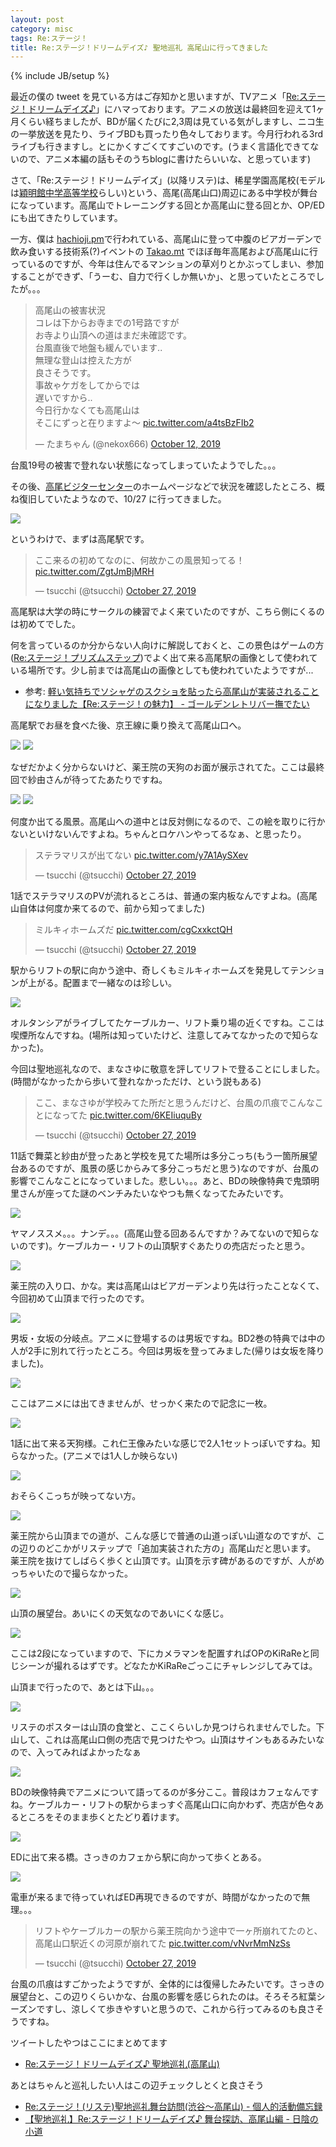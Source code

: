 ```yaml
---
layout: post
category: misc
tags: Re:ステージ！
title: Re:ステージ！ドリームデイズ♪ 聖地巡礼 高尾山に行ってきました
---
```

{% include JB/setup %}

最近の僕の tweet を見ている方はご存知かと思いますが、TVアニメ「[Re:ステージ！ドリームデイズ♪](https://rst-anime.com/)」にハマっております。アニメの放送は最終回を迎えて1ヶ月くらい経ちましたが、BDが届くたびに2,3周は見ている気がしますし、ニコ生の一挙放送を見たり、ライブBDも買ったり色々しております。今月行われる3rdライブも行きますし。とにかくすごくてすごいのです。(うまく言語化できてないので、アニメ本編の話もそのうちblogに書けたらいいな、と思っています)

さて、「Re:ステージ！ドリームデイズ」(以降リステ)は、稀星学園高尾校(モデルは[穎明館中学高等学校](https://www.emk.ac.jp/)らしい)という、高尾(高尾山口)周辺にある中学校が舞台になっています。高尾山でトレーニングする回とか高尾山に登る回とか、OP/EDにも出てきたりしています。

一方、僕は [hachioji.pm](https://hachiojipm.org/)で行われている、高尾山に登って中腹のビアガーデンで飲み食いする技術系(?)イベントの [Takao.mt](https://atnd.org/events/108623) でほぼ毎年高尾および高尾山に行っているのですが、今年は住んでるマンションの草刈りとかぶってしまい、参加することができず、「うーむ、自力で行くしか無いか」、と思っていたところでしたが。。。

<blockquote class="twitter-tweet"><p lang="ja" dir="ltr">高尾山の被害状況<br>コレは下からお寺までの1号路ですが<br>お寺より山頂への道はまだ未確認です。<br>台風直後で地盤も緩んでいます..<br>無理な登山は控えた方が<br>良さそうです。<br>事故ゃケガをしてからでは<br>遅いですから..<br>今日行かなくても高尾山は<br>そこにずっと在りますよ〜 <a href="https://t.co/a4tsBzFIb2">pic.twitter.com/a4tsBzFIb2</a></p>&mdash; たまちゃん (@nekox666) <a href="https://twitter.com/nekox666/status/1183165241527398400?ref_src=twsrc%5Etfw">October 12, 2019</a></blockquote> <script async src="https://platform.twitter.com/widgets.js" charset="utf-8"></script>

台風19号の被害で登れない状態になってしまっていたようでした。。。

その後、[高尾ビジターセンター](https://www.ces-net.jp/takaovc/)のホームページなどで状況を確認したところ、概ね復旧していたようなので、10/27 に行ってきました。

<img src="https://lh3.googleusercontent.com/n_UPnGx7hvX4tVvAIDhEqV7oHGHJML9wuYleDuoJ3hCaKOxk8fmcrwiDuXrZoCokpD4bZ-KyIFS1fmGRhw43gd4RxyrrR-2CgeXhW_yFfTewa1eEPSXxMpHoUhuIjPxJbpVJl3yz_h8bVRc2LQvfBKGN-dr2l-SAgXZkSPFp9QxJXKDx6GT2MVQXj1DXxX9H1d-VpuDik6u1dseoEkB0maV5zCqMTuFPoQ-CWlzbL2IbPeZ8-B2ecyV2RodMq9ZfFrvpPB8emi0ONdRV5YsuFBtcUCshW0tSYPeIA7hiE92AlIyUfYQCYKz5-0vC82PYQI2jJ85YXofgwYEF0bNxS9WTIhrxj2C99y-Y-uh6vMglLYhAZjo3Ke6SADaxTcP81Tl-zv-Qxfi-wn2nA3P8sn2gNJc_hLyWvUhVQs8f1i_8c_WJxivZQNaM9XGeb82UNXdWnLUQoiIBpUxpBtuZXTLT0iZhqyve4-Q965FNmSvazq4XIfCsVGZAm49ce0f7W18npi3cs6DEECiMxChgUsb4Ep3jFKIsNxrD3zUcUZWCLGKrWxZmbbJv1IAXoENzJDOHBF6CH2Rlk_e_gU5uWMz9XD24-X0bzaXPtmstVzl-J7wSEQ1hSHAhhztAD4JzO9SLARqYDJexSzzHf16o-ZZALleIsFz_pg6bBYyVXcw2HO-AlCz5JF1UjWH-TzzeqJRWczILoafVmDX69A0XjSNNGHsjE83Wkmr0FVpWKSnKYglZ=w267-h533-no">

というわけで、まずは高尾駅です。

<blockquote class="twitter-tweet"><p lang="ja" dir="ltr">ここ来るの初めてなのに、何故かこの風景知ってる！ <a href="https://t.co/ZgtJmBjMRH">pic.twitter.com/ZgtJmBjMRH</a></p>&mdash; tsucchi (@tsucchi) <a href="https://twitter.com/tsucchi/status/1188291787518967809?ref_src=twsrc%5Etfw">October 27, 2019</a></blockquote> <script async src="https://platform.twitter.com/widgets.js" charset="utf-8"></script>

高尾駅は大学の時にサークルの練習でよく来ていたのですが、こちら側にくるのは初めてでした。

何を言っているのか分からない人向けに解説しておくと、この景色はゲームの方([Re:ステージ！プリズムステップ](http://rst-project.com/ps/))でよく出て来る高尾駅の画像として使われている場所です。少し前までは高尾山の画像としても使われていたようですが...

- 参考: [軽い気持ちでソシャゲのスクショを貼ったら高尾山が実装されることになりました【Re:ステージ！の魅力】 - ゴールデンレトリバー撫でたい](https://livedoor.hatenadiary.com/entry/2018/08/25/182001)

高尾駅でお昼を食べた後、京王線に乗り換えて高尾山口へ。

<img src="https://lh3.googleusercontent.com/gVWX6LxQxNnwgiP4_ThyMK16oSJ6OBijmO9wPIml0YtHO4ZgE76KY9NB8_Q8K3ySoXjDISKb8jJkolVdsGHaEAviGB6le7YJq6ooeAoNeEqCDmiUOnwt7tjPzHTguGZUL9w3rvet1EdtQWA486cRpg52kZHN-g-jVfeFHJLRpx59FXeOHal3wutUoXmhD7luJMdhsY2QSbHTXTQ7II7BsSLHTz-7xnkNJExndBtUEWjjmoWEeyYldQqWp8zIpS4xNhf3EzoapC055DiPN7u4PuHNDTqKUt7argrNB6WboQTnzyqpmoYsPcyqQ28UufxLFckSI_Pr7k63wSRFeLUJSf-D1dGKAblqo1Jl20phtmrzhbJ1MoP2gt3OEpLTanwyjkgGdqnl0lu-S_SZYHtp5K9dRrLnOQOB4_USgoOD4B3R-RQZq6GWHHPIb6Bszoryp-GIXSx5XlgKHflaR0c-kbYxKrdZjfodHhwNYT2JsewUktfkt9GjBqF4P6UKFtk4wiKJiFPUJjHe_MiLUPXVpKDLHdLcBBxwdhX48piMHadXNsgg4hyQj9GZSHDcM6wlvjwEKUQdDT_m6zmpBN6SDvNGRk_n5UBNXEyzemPdu6F6nQOeEqutrlxuVq_Q3BmAnerP-_Sjh1MOt6vN7aHRlmOBmENQJeC2DUDwtkSaWf65_Kk8s3Sdk8yuZTftJ2fpK0IKhySBPVjJgHS3a2dzhk3Skb9f1boJ3KvihMp9DcSfP8tD=w1066-h533-no">

<img src="https://lh3.googleusercontent.com/-wTL5g6seM7jhIUBBjcpOgmXCIE035E2XxEjjWqZsDby36viMmXs5tvB-heYca4mJREcjHhGeNRG9ea0w5jMx-vD6inEKRC_2r9ffjUZZnUTFKgmDkx3sMg7sqkxAekfenI7fWvtncQcM4YFDujUqbTeDsENNwiF8psgBNNgHu3PnSJ-rB-ogvnvCJeqmI14ir-GC4IRtCYfk0_to3UVHK-bboC-grnX8eooJu76AOPRZn8pv98UC-NsKok3t_QtI3-XFJfPayc-Fa_5uPrGeVidaEHkGq9_mZDfhZNB54lhcAIK9hCBUpCvXSj7-IS79CqHvDMcN2v8HXPJCLTc-h9Jowa4pmPGtvTc26qR8rSiCOTb-zEDQf22K7QphkzuTs33acyInyTmp32pXYLVkyREJ6EmGtAOr_I0j_pAASDwZ4x0a2WvqfBfeZCXVR9G9mzrRX9tady4kZfQcVEljKzk0ZikcdRNEzI186PD0YJBSaBfmFrPf8J4COxsfcu146iKupdXWXUCuLQ2t9ILEKWGFT5esv_KYFw4gsf5rSnBQyiICkflUjEWVgDYbB3lfaRFiIHYYvYNOilyY5y4lTKC8CErdpaV3t28Xn2yxkjSILrNnaEvkPe-W_hs_t6ogxpDUTW96OIbKowHAXiQpQc1RL3yXDQ3lmMN1WNc-56C1j7XBa-uRDRn0p18pfveJgNp4DP1nBoMj4NEZ8kRPB_TCi6gdtdl1RlmA3q5YEyraKHy=w267-h533-no">

なぜだかよく分からないけど、薬王院の天狗のお面が展示されてた。ここは最終回で紗由さんが待ってたあたりですね。

<img src="https://lh3.googleusercontent.com/CqEGqRbQX9nopZCsOjUY8-mpiiZmHMNwvL76QmsnQb96AcM6Q7kqpcr0dDXxKsyU8t1DJ012V8s5w6T_cSGyVHFV2s0ac8KHH-z6DOEnCRql7eh1BBOXTnIkT4zGbx8us8pJMVuoEC-ZgMw6sXxd5OgLBSVB6jeFajfeqluUMez1MZMKLFCmuPChmdMn4AxXhIXA6t54e4CNywNqBK09i-0HZFYfmZL0eVstJVmd5v6kB9hOGu3_bauR4bHl40dlCd9vAuZx7tfUDBS0YrEK8Rz4mbPMY0m-50p1BQKJy-jvFi3lsd_ZOLAPr-QwzQXwKsOZNxEBK6A8ZDw8a0tCCgekdmUmnA6i8Jcvoq2JT945ApFEy2j_POpuFzMTlaWwG-HBgSzPUHeMfZYYiqDpBMgMIO7zDpsvvSLGqPzLxRRp41ACKOENdavcQUPIRavC_f5UjCJ0s61o6JDdVEdDH4vTTQZhXGqMayVI7yGwBbbWYHApmrFeMzNl9YnpT9sx7v5h07GFzbK6n1aCrstnUi6_0XENoDlYv4DyMFeylYSJWezJf6xh1Zr98zmK6cwi9t4Bs9Jz8Z9Xc-BTQfU-oTF15Pp51RPTBBChEyCPlUYU3f_SeIXorXPtTSDVogvLNXI0iabcZMlxJ8kqTeeRW1uTumRH9lhByqh-LXyYyKHdBTVPsTXtYj0em5SzQ7FVMFWrArZ-7GeHIAKubkM4Yi6kni8hAlIxNJ5pXRCYS4m1nZUM=w1066-h533-no">

<img src="https://lh3.googleusercontent.com/6wkGqYnjWQruVJHPAKsKBpJXOmZjtTzMYPnw7ohBiw-unHKX-h4mkVZnFTTr3xNZVol5xqqDudmf_pttpBkoZScxDmQdZnRjWDkUHKoGFwiWAp8v5-UzfDBRalgAAkT5fosTLaYJoj7ceumIOdqwfjRkvyPv922kd3STpbPM43HX28nP5AtkI8h7dzafhkJ5ebhb5_gL1xp1wvoHIwvgfZRF-TnDYj_d5vPQy6DTOtyAglvalBFrsTj44MWjd84u2qwpY4DME5uQAwDLtOxrKbMswRqLWoFi9iBsNJpmGGcoDEVKQ91jfg3ScUf0g_PQHCaDen3gbV35FcXFjnvaA_ck4O0-al4gPPfxKxNQHh-iGyFGO18EjcEVFHChHv4yYAyUmrBmn9dfjOpoTt59cvnFT5mK4CWPoDGt-pNIO81XWNDOHmCBLbwci-VW9BaOiiJjWyDg7AmO9xL99jfPmLPrGDIx8A64o2n_OkaR344rw6Rh4Dtp5U_d2whHu8ftGj_DUcPHIXlZvmc0NvRMf4YQiodLQuovMeMqI-TMRu94YFYGKNOIiTVQ99h35AMf1T8vtOfmcMBmS6CZBD7sSaDmAY-HoIpNlymlvBYq1xSDowsKByKgOnrKldXPk1I7ZZ8O9_In7r3cPgXgfqWhSdaIlT0CjYj_Y1RkDdlGFF2vbRVfnxZV1TALXY4LlByEeoBB4FsGUyQd3gaL_VAfbG6Nf5tm9RAp6w-AI0zVuYyRgrut=w1066-h533-no">

何度か出てる風景。高尾山への道中とは反対側になるので、この絵を取りに行かないといけないんですよね。ちゃんとロケハンやってるなぁ、と思ったり。


<blockquote class="twitter-tweet"><p lang="ja" dir="ltr">ステラマリスが出てない <a href="https://t.co/y7A1AySXev">pic.twitter.com/y7A1AySXev</a></p>&mdash; tsucchi (@tsucchi) <a href="https://twitter.com/tsucchi/status/1188331815091654656?ref_src=twsrc%5Etfw">October 27, 2019</a></blockquote> <script async src="https://platform.twitter.com/widgets.js" charset="utf-8"></script>

1話でステラマリスのPVが流れるところは、普通の案内板なんですよね。(高尾山自体は何度か来てるので、前から知ってました)


<blockquote class="twitter-tweet"><p lang="ja" dir="ltr">ミルキィホームズだ <a href="https://t.co/cgCxxkctQH">pic.twitter.com/cgCxxkctQH</a></p>&mdash; tsucchi (@tsucchi) <a href="https://twitter.com/tsucchi/status/1188299826485587974?ref_src=twsrc%5Etfw">October 27, 2019</a></blockquote> <script async src="https://platform.twitter.com/widgets.js" charset="utf-8"></script>

駅からリフトの駅に向かう途中、奇しくもミルキィホームズを発見してテンションが上がる。配置まで一緒なのは珍しい。

<img src="https://lh3.googleusercontent.com/aA3qdvxuD69E5sjGGLThkkRLVxFL_pNB9CcfisKbhs1x53d0l1QFXIX9fUUqW7ioTDEJRTmPOYPvjUNncDDDt0h8kAxkZS2COYPeIRU77AAfh-91gQiJnweEo63cciDpqWGcj_gnA-7K4HYC5CYUG8V1Nzk8u9BVNUDYVkiZ5uqa7JxdQgxEjyVcaSrb2_mEyCQ6Y9yIgaER_x_XcfrCJJxTAcsIYzbBUenA0_8v08636gS9HbZIZYg1JXOpT58EY3qnDfu3n3yhsbmGXGA3jT1jqBucdYnUVtLhCXz4Ed0tuuWz0oqCFfTEeO85GxEswgPPOEAAbLryfLQBPjgpn2O7XJVYrSHW2gy01JDyGQl_Gt3GEOrdf-yu4qUNW-3QmDlSij8so9rXLZu6j5c5TPIIl-e3wrZ0vQPhZ2AGZ5LSbnlN2qkGrduZL59HUyHKu-3hgYYfgJ1eGqnpuhyGUwHxaU9liVRkcTrn7pI-Uus0L50wgRvmXSM2uCDP84N1urz3KUfaB40r8TnBGkTiROaJigZcOtNJRoVssBnmFiHOG71emsdxg-tO1i7Td99_sV6Gvge_Jkw5ndm4G27l6sXsogSpYhOP8BZEit1qrobVGbDrX8QpHO4pIieMzeaiyjCr6HBwQd97gcpWe8f8C2zifdGoq488sFlQEGuMX4pXAPI9Nd6uV76mQlNveOydYWlfDv10jRKGpPv7iA9WO0hK2RaFuRB3D4GmcQATDLdgdrKF=w1066-h533-no">

オルタンシアがライブしてたケーブルカー、リフト乗り場の近くですね。ここは喫煙所なんですね。(場所は知っていたけど、注意してみてなかったので知らなかった)。

今回は聖地巡礼なので、まなさゆに敬意を評してリフトで登ることにしました。(時間がなかったから歩いて登れなかっただけ、という説もある)

<blockquote class="twitter-tweet"><p lang="ja" dir="ltr">ここ、まなさゆが学校みてた所だと思うんだけど、台風の爪痕でこんなことになってた <a href="https://t.co/6KEIiuquBy">pic.twitter.com/6KEIiuquBy</a></p>&mdash; tsucchi (@tsucchi) <a href="https://twitter.com/tsucchi/status/1188332246656118790?ref_src=twsrc%5Etfw">October 27, 2019</a></blockquote> <script async src="https://platform.twitter.com/widgets.js" charset="utf-8"></script>

11話で舞菜と紗由が登ったあと学校を見てた場所は多分こっち(もう一箇所展望台あるのですが、風景の感じからみて多分こっちだと思う)なのですが、台風の影響でこんなことになっていました。悲しい。。。あと、BDの映像特典で鬼頭明里さんが座ってた謎のベンチみたいなやつも無くなってたみたいです。

<img src="https://lh3.googleusercontent.com/qv6MaKSba304gCQ7NORdqMQy2KuyX9sFhhV4CMDxd6f3t3_1SRIo_PRRgPKFLC9nRcUH4UW13Dfk8OcIO6G6mtWfVAil1FuXTLAqprf0KMbIxB7OG19dWM3-huBk84n3TtCZU0XXuCqUYLUeESh9KmlUtZ0exoEvQU_YZogsX_QpxPRzMsiaZKNuOd52h76pXZSeSBgztLOL98Q2fsRulF_pEkwyayFDNg5jcDr_QVsblK9943CCkCYTi1PRLHreWvpLEYmDr6SeMHM1yZX_cuOxuXtfa4tsWvYCwAUtzpBJcVYv1_C8myocrlU876vTmUZCycUUiXBmNu_0kibnpb_-0a0AY3-vrZCqB9NUSizcO55AKKq1awPHJc4uEYsPQUk4JEPxspHb528I-QoMpuUuWvRVL5CLuzmS5XQNDNNJL_JzbDnRwtQ8Ix7380ElnDyDAd4ZQnOdUlnvL7Q1_Wltmlg0UARu9PYtsCcJnJRtuD1N-7wiz-vnpTF2SMD_1Cc9k3Lbx7V3WbBX2ndfwTxhvSVLMgp-TOUhXJoOPlkJxAldVE0zAOAotEE3gO4vh9z0NsWnmoBFEY-2M6PGNekV_B0e53OPOPWKi71rmLUHmlPlUrTFx2RY868Mg8ewzp02WT8dR8uZtpqbT_OGjMD7_U-mmRJ_vji8eVhUBc-RXkLPfODniOgtd2BT-7cd5BuUkmxTvxUPsyDxJzy-tq5WTCkljjT4wsXXCt07a_wAUSvy=w267-h533-no">

ヤマノススメ。。。ナンデ。。。(高尾山登る回あるんですか？みてないので知らないのです)。ケーブルカー・リフトの山頂駅すぐあたりの売店だったと思う。


<img src="https://lh3.googleusercontent.com/1pq4DvM6F3FYk7gJ-k0hHQraqXAQsoDHN5TYaIuoLgqXTP9dwPj7sUmTrRiwE2HOw7ohXhAtroFYaEIq9UhIQG5JwaeJYTMc5STqy1F1rGrRMqvuSfqe5mfvJCph8hkReAJcJTtn3qByBsMWnOWeBIoqWtaVjS18Rfqnqldf44w8_Pr_wl05d965Z8B74AzaB-orSn4x0XSqfBqhIw2tfYJXE8DaSy3qmJwGTIlXZlElkLYMc4zcfe_oSYf9P8Ttq9ALlRx5g8q4onxdBAR5xQba8VEvAfijJERFdmKnlEUKqJ68MKP_rMZQv4kyDGvHVPmEo-EGASHeO3WE4xAPNc3LerlioC-hRx_uXDznEBD9esOVlU7jf3Lwe80agvycEvvb7uLR6rZhUXzFFCWvz4YGhXTxIdGg_RyrC0O2hwcMpnPVC4mSQbpe0y8-AKxBuyMpBXEYSlQkSqKlJ8IRLT1e0P95ffJgxTEt-50nSWxbxbSlqlPhZk34W-HorrSjBAhvesQbw2P9G4RCYu1A_zmrFuoU6TNl9nrkKSU99VUKbNOsfFGDxUGB857p4gE1Yzi4YAnOJk8EPaenty-gSOpCKCYkJuTuKYck9Dw8jZk8SRwBInqgsJe8wRa3I8cSFOOIPleU_x02NB64URDJuCHibIUYqFxox1O-DvsveTIAoPK4pfz7828rUnHFyyqGHmw-FTDEwNeXwM9JW0AAmBljnRG5tQWgINso5I_woD-kAAkH=w1066-h533-no">

薬王院の入り口、かな。実は高尾山はビアガーデンより先は行ったことなくて、今回初めて山頂まで行ったのです。

<img src="https://lh3.googleusercontent.com/IDJu6w5fAv4S1GvvmQhtazytSjRFJ4vsmBd-0KI-lzBiCA43poHSHr00p9lZCVZGXGQp1sASM5v7IrSBpTrd-CQQTlTGTw-Pgb_AeIbVuKChvNPdc84uU0zn5n7XaHV5cVv4ZIPZbd5P6G9dfSepDm6att6dzjJIFKeIynnOcdbPqUfOkRbhcoOpgefXog7WnwbTYLEnmF_FZ05mGXGuoBYTQJtOMxt6USrsGc8Mi8r_MAHNdxiEgQOkr-G5GapMI4baGS7rMCn3l6R_Dz7c-E_9XldOJm4bwJMmp31z8zcridJb3DCSZItjfReteyZoB6o356pioQlIHG4VsuO5-au-_YBfUQ4kLMV8ktYZNMuBjF7tHVbwxtmv39H0EswLGptdNsZjAweChOvicSgLCwdsdfaFHrpvv5oDeQnwQywn3tNgB_JHP4_mO2uZm4TZiEXy4Sved5_4RfIV5KqFWBoepie4A6D392tHkY06HGtW4Uh2hwW2Ratyt6Gla55za_4HXi_Z2t7Wed0jPL6F2OXtqeGf3NZupmUKFE3ACr95YZWWjuCMxLnPMaBjYQM2KyorVPEhRv_YhNrv2sQ50nW13m50So1fVLeyI8DoiBI10YA9kUTqY-Qt02uUSkunTArMSokBKTOAnb5zGs8YvvFz2XevL2kQ_nhxku4YJSdE18U7Zo_EukcZkKXXHe1OEEL9v05eqNAyf9vH-itaOmABxH9YBcNYno_pozDW7XB0jSOs=w1066-h533-no">

男坂・女坂の分岐点。アニメに登場するのは男坂ですね。BD2巻の特典では中の人が2手に別れて行ったところ。今回は男坂を登ってみました(帰りは女坂を降りました)。

<img src="https://lh3.googleusercontent.com/8AVJq_IpyYJ_q0sj4uw_Q83yuY6RL6uCXLgckSyhFj2lhtygzNz1vr1_QqaFR8JCAkg33nUMY0Tb6d1jvENSPkCPFJZix39zun9-1ZJ1xtM4QMmUpsY0N2Grz0327_T6AJDgn_ADKZ17oTiO2OKYF5D8A8kS2IkovG6aQNddTGoMtXEt0h_59c0cjQTL6y28YkSlT9FXnYEAk8PbrMQa4eTkuvLzlu7aUuWNT4IhVQsXIlJMGq2BE-AWSWNfpcd0HkLq_TT1wxXDzq09k6UBrRJUdhzb8mxjJVfvQemJHo25iQ0SO0fh4KTi-Y01GRHVv6Sm5n7nqw0BRXXdH2bXZnLqClO_1RW-g1Qv25ostOZHBXLXYU-KKSK7_1WdFFi2RHHJLmgC4C2OgAJGyp3cXm7mGyaM1-qDF69TquaMG73baVOWighm7VJSNvVxsPxd-lc8Aq5gUP80l_G8vFc2Bt8TBzty9sQhm51kd4WPjplvOI_sRmQtldTg29zx2WTqIfwBpax60BsnmtmYRfcFpLGiyPhDh6eI2y7yszPizEU1RQDfxXzV_RujamacJ0AIw40ijPORJe6F8mevzWccRc48aVqnrsnV5pDVYsTqRMel9dteOrabCEh3kB78w_2PA8Mb_DuWl01XwdiB8j2BPy-PUSzL6PbwyhCnRpjmYFWzszj_-OsVI5Ah7UjY0phztyDuvTaKU89jnWdZkvsZTZ9mqDvYplY6QX8wIFchxnh5ytVi=w1066-h533-no">

ここはアニメには出てきませんが、せっかく来たので記念に一枚。

<img src="https://lh3.googleusercontent.com/OHbB1vP-K-PVenl42W1iHfUpMPlNKIeFikf1oxgy-n14P9m1iW1vzK5IaYOOUe8dF5dddgmOsrGOTxoNyzWQjVwZM5zwmuCP30Z0iYtV1wbzIriihaq6z3um1AZRomM2xNwr65O38dfD1J2uShbe0CktyG1iEoxGGByFw4j-XncD_s5XYIAtBXSfmm4F9yijJrkQ54JWQZ2YU4uttvAzAE63XeakPosXeTmR-tYfyT-4T3lJ2ZCFFfZycu3d0DtZ-yEKpINJ4cDTXMI5XIetHc9pGIToUHTNFLfgXy-jzrHuoUBKdldkZuZtLPx1uolADt8CoRuJ0WVOsMhyo8cAfkI8YULIqVXKawDFjAkfgv9zKuY6DuxGclD4GOoza6zQ5T7H3UHdOPSMDS4W08NG8nNVt6yAPMwMzpc5on-lo2lUkxQpq8RpBpbGzHMSJptKe-yp9T2f9_17lmwLfnP-ZFOzvok_Q1d_CS95WR6AnogvB4PHCsOfluAob0lnEHaKG-WdM446EkD2HpHmYx9iGarjANWhKRWwPlvf6U4QWxlme1U2Edj38U9HTygXRqeJMT3rXx8NKxnpRMP72UIOvozpLhyIQb6dPezIisc8mHUmAkwk21Cz4ROw8FF3Yz-PY_KkxWxgvaoKtNowvBel5IOjSAYGWGNAMEwgj-zAD6zhk28TkDGC9RbeAIwGJhYANJxccxfogzWBTrK0MjJGjamD5KTTf_dXHgO6jIHvMLGcMT_w=w267-h533-no">

1話に出て来る天狗様。これ仁王像みたいな感じで2人1セットっぽいですね。知らなかった。(アニメでは1人しか映らない)


<img src="https://lh3.googleusercontent.com/yYnbg3DvB6eXP1zPP5iKO6hI_xdo9uFf4MI8aPf2L2lz4wWt7E1Lq_RwomBDeBiTv7b-d2HJQc7touP0H8N3iFjmExPpqHG7afYGSi5O5lndlf9xJULdo0jxLqS3mYIbID1JpPHBL1TlnTUlwUkf7sHXKO1FBq86OElDt59nH70qcp_I7nYm-CFEJWgX8IfoC2cNfOo80W35G99P7oj54xV0_8UBLCQu2Mnw8kv-hBU0xSakfK2NOeC62pRy8BuR1HFKcij8B0C9QT2x76UHN2bCU6LtJj7PmViN42XJolZbHK4NDNU8w25CdHSCTUhqCVKmzIUtSH9aIkxdQN0GuRmRZ9H68M3DGnwm03690mgDAEUd3SniJuSAUuRUMCI3KtXv44Qi9QrkttF30e1c9rrlArpQnmsOlsJyUb9ghpo3uRKM8OkZCLxXk4COGIaw5zpJ5rOXdH1iRN_JypZZs_l4-6WvhPwUtRnn61hPEdVjhUm9PjwwKs6ryZ0ugZo1mSrOReC27OsvB27RgRIGTOc8e4ihz1Aze_0gSddaETHaKSm6TjJQ3DlBv6SSvEzIS-O120Q5tQ_YRS9E3_j7EMBuC5Q81oBTRcvIp8aSTaUKSJ9-gHXdAPYJ90gBm6j_nbf7DtYVLV_azcxYVlGjXGTqoPRI2xG9872CZJJUJRwuUBHoISlhKe3GgUDfZKPwPWptPMZfSCwvfFhF6grGtuubPb8OTHYE1zwuIMn0eIW-FR48=w267-h533-no">

おそらくこっちが映ってない方。

<img src="https://lh3.googleusercontent.com/ZZaD5JASkG3oq0nvMmUtXQ1A0F4UYk75YIOkSAfWZG2u_R6IjExIDDCUxVzUeA_mge2lCcbrklYPjz469W_JFuO21Xynspq6cgD_tYXYT5No2KGzP89t3bANUYhcf1ZM38LK0VLOT9WTRJ-tA5sArJnfVUo981W0udDaj4JYnafClPLk-Ig8nAHoolDG5Lg8FmHPynxKpAloieajlbzwVUZ9nuePoBOjeVU6RntHaynyGJ_M4mjB1lqShB89ItBTfHBCgzpXwiBgLseux-CCkLMDu29uhI0pPmfSTNuqPeTcO2g1RyrFUoOFFvl4SKa4QR7yddqSltX9lWSznebkuKNRAHxOU_n-5UjKgFjijQ_hIsnVeNXHimIa8qcQKAXZgoTjj4DzMlrEb_MAY63TQAJ9smgAsAVE6Y9lBm3nGSBGTS_uNWnWT9pWxs7el_i1XA0ozJoTQk9_wkYAVtt2S9sPAhAbxzeMkeoKS3OMIzSm4VNlRqa5iRItX8M14YP-Su1Jla3CxOXR9lQMCLfjfcZa2BZToQ8TRLiuLx7xZRKxiT17GkQ4YxDODPO9UYj0iS2ul5AqxtE8Pqj1Q-9PEdHPWSxzh7Q3ch8L9-wa3NIemt0b7mplTBAYybk_2xaNL2Wg1eG5YFPUzAJIvDIbwPOZsMit1rFEJsRurnwjAdIVNAKAxh-JUUJ2IUZw3UOe6Nglb3y9M1PdIxERUHAc5m8vyUQJeMSfty4VGE24Yn0kU0Bp=w267-h533-no">

薬王院から山頂までの道が、こんな感じで普通の山道っぽい山道なのですが、この辺りのどこかがリステップで「追加実装された方の」高尾山だと思います。
薬王院を抜けてしばらく歩くと山頂です。山頂を示す碑があるのですが、人がめっちゃいたので撮らなかった。

<img src="https://lh3.googleusercontent.com/3YPkYnCpr3zWJuvGU-0tcKxb-ZwDHxRrRG-D59dXjbIj2u28wkivMv5x5p1yVvPmLUgmCjAmHqnh11S4-eskD9-WI0-gRYTjUWI2OTCUpRY4VyPsVkG52V92nxwIzj1tGKLkkYOLftAQCF9TtcFV-tCmEnkWTCmtiAxm-tLTMbxBGALNLWIRIkmpqZQyhSEI3Hqo-JwirDwrpW_ACYwuuay92m8SyUKx81jRUpWUaywWl1KI4wEiDMKIMkz15Uj2jd0HMIms1HWjHJztVECsyi4vykJ5evr4Kg5qTtY660NBt2aJF-23fpeJ_AzvFdwgQJRJC8xat__9gpgsiRprX7qwqofoXRNs77U048hIIFmuA5bvg0j6MrVW9HfR5L0y0o5aAL-cqGfMEcOApZ3hadV79YWUA-D8FHtzjhTTEoG8UNJ83_KrineKr8R0ceUKnidcGCQI0DvFhg4tgEB9qCr11kbAT9I86R2A01a1suL6ipOBN0SAG3yEhzigmBjj8TO24Blu9QSJ5krGmmJ2wJ5WlMaWFb1UB8qPxqX-X7FFv3Yt1ErTbSB3rrjyFzYJtesIW8t8an9Q_5hHn2mPzzswREWeT1Iclksjpd0ofVl6uFVEVS4pxBBgScV48rCXjKSTTl9mIEpzx4bUIkjvMSjlK86DA_W5tWN0pJv-0iTryXFzdWxVDCICv_WzIksa-YzmURChW4D8aMpImGeeDtV0QbXbNKfuizsZRJN7tJFitGcq=w1066-h533-no">

山頂の展望台。あいにくの天気なのであいにくな感じ。

<img src="https://lh3.googleusercontent.com/ylg3czoGG5YPQlfpYLO-d6wvE08-8KWHh6MonalJCHcmrAwU23pQll2X8HFlVqMn9AJyb_1X1xbuRUUwicNOs4bNo96hyqiM3ErCyw9Vaow4xb5L-BOKYK44K70OJ5gIlmgGqQu9p3Gkx5GbSAOkbiWuXUwKvoO8mlJoGmqMCeXvjQDmsSef9u9dH4Fyw-c4DTyAkBLAHfDSnuNVdqkCCYkFIsgKJNC5nJr7VFuaK7xYmcfvvYtR31lcSagvrdgy-aR6fiUIFoL9Q5tzJLXmY6EklEcyqOy-Nurll4NZzyAcotZWvDCDxajJpWfQANqMXBbmATOB0MaUbvPq6rsdk2-aZUiOJZCXQpXq6UYy7A234OHpSxWhjgaJC4frvM-QWdPl7brCPJjFjR666lzkF06RlsTyeXPYQ-shKVySlzZlT0Yiw9QDDyn6TJZhIvf7M4jsuQ-V40_ypoFzk1vFCoLTq0tRD9owL0hXK1FqVpZw7Vw871GonevSiz86l_Dss5ndQAX_KwRPkFx3_oPHWvv0ZBKZeGLzzkeaiBqirL4SVZkIE1Qk5s7XhnRc4yJ3SEOHJ0h0GrReV72MgL3I-77wU9SnyZg8eL3-mUgW71zybMrraqObbpGV50rHAayh4h26J0zplNOS8qfBsbxXKHVt3IYx0x1VdcPLFBH_jniazdwQOs677EkkN5L-tkKBurbFtlxZ2w64cGlFk1gYTrcQFWs_HTkR6m-P0eX_TlQzqB95=w1066-h533-no">

ここは2段になっていますので、下にカメラマンを配置すればOPのKiRaReと同じシーンが撮れるはずです。どなたかKiRaReごっこにチャレンジしてみては。

山頂まで行ったので、あとは下山。。。

<img src="https://lh3.googleusercontent.com/BsoJRERe9r2YNMHoV8bg9JPnmdqFV4wdoaAllB1ippxfLrcbA3C8LqKaiEgVdC6SFPprdEMjU8UExQtVWc4689pCsEj--T8QEmsLPfxoiqHgB16JHiaRjIzYhKWFzhEr43zNEzDkX-V231xshoQLIuRKlmNUQ7H8FM5nwqXVZUdIC2L__cqUIYfanU1IUQn9p5Ddw_wpm4ONA6qFwH4R6uAXSaO-CRBsPg_9TvLM2UevrVSYFy9llYcJ92G4c7tSseWEVjPZMHSOGRgVdfxXXYxrt3ZqWOaWamhLLrH-C1aR_feQAhwV6Alz-OQEAgIfSDJ5bJAvUvSZxBiETMedzALaugZ6-1esldzfjzK0x5N80AZm31Z1hqVYiHRlP5ryo4MIAOEsHu8CTgFrY40kcwtICTw3ZSQ0Zkew3_vRi9PfxvcrEQipys0jIDiNKFOQHF1HxRKS2yHkpsRO6XHbp4TbvbYyY4sLGoO6z8gjUuP6KS5wj-AkM1igU7h0zoC7qB9Agiy94nLTEukxCWJE75GtWr8dSw2mAc8O4aL4WOrz94f6Rd09UAjOzkMJmPzFHU5DO5iYLQrlt_Fata_OUSKK-68krzs1QQRZgzYhF8iHpKjpPW9JtTCrPhUbK4NztjLkrEGVZt60IFNNsgWPLdBQZ_5w8qvRkMHatG2WgHt7MAFH_Y4easAYzu96mrYrTFkIVQiU7Zmzg5FFMXzP4BSWgHVT0auSykxT4ssC42lTHTfz=w267-h533-no">

リステのポスターは山頂の食堂と、ここくらいしか見つけられませんでした。下山して、これは高尾山口側の売店で見つけたやつ。山頂はサインもあるみたいなので、入ってみればよかったなぁ

<img src="https://lh3.googleusercontent.com/sCFPf74zM-km9h8hfubeMjM-flNNA90xftuF19MY5ez9mJQm1e07sc86aH7QeYhCtrM7uI3nPDf-rU0FpdXSVCYZJ7xE5sfssoC4xQdyz0L1LjTXcsdv77iQI4aSiEWEmvufPSTDkgANt8jrcMA8-dKHBuN-9ghQC8EFnHtAI0x-RmtyRKeWNv5T49Ip7PN-aNuAKVtUuxsBGv7_B8YQEcS7kTEVCjfF-D_u8pcE8oRhRxAa8Y_2LcsovKQ8j5RiKnwvxIPcCrrj1Z-IbIDfiPNewLFWdTBUQ_fJXX4jnDV_bHKmvVTp3pdeTe8rNqfoyXkCnDm0u6rRSFAEFpquh3MF_T84SVtZy7LZ1JeVD0GO8HATwLh3ff_Rs-qDKTYDRqmfb5l4-nMfzEbRlaC3Oix1YOjwu5w5mcQnY2gkEsV1FnnhqdLr8Fs33lxgLHhmc74s2FmFilTGZQI7MM269QpB9QYNkp9vwDUa1iRM0Ky-wf7jWoJfGqtCk94ghdINjCELAtxguQDCcA21vUjt57Q3i4ExgvKmFRBi39bO0I71SZdZoPbY1Sfi28mO5AP3StLEOqcjCIxsTV9KjdRELiQbfK6zIESUTlt8nns1IAX9oqC2WZpBlL_9kxwwmh95qns6M9GE4N-ZgM0Al-6-6A7BXaw1alllxOY3dvbw7BoAoaaTYTurULAi8N6itzgMQ9cJYVfxMHC9cszVNDwcpnZvvVS80nGpNwa8-npDY5zXWzMl=w1066-h533-no">

BDの映像特典でアニメについて語ってるのが多分ここ。普段はカフェなんですね。ケーブルカー・リフトの駅からまっすぐ高尾山口に向かわず、売店が色々あるところをそのまま歩くとたどり着けます。

<img src="https://lh3.googleusercontent.com/PbMEhz8zTro3w3vCfrpSIpnKn5e8SUCL2YyW77T1_irUA_1rJAa7Xs24RvWYLqcHN8wNmRK_qXfYauzlHK0H1yMcMFCjsdrO0-oeyNqIu6eE41zUFiqklolD4QRlVFJmqEhcgd8hQnXUMSpcJd4a7Ny5I9ZFxgKjKjskWEjoW4LRTkX4Y6RYuXeztFkCJdIrdzb3yBWCiwkD16BNeKDFs1pl_p9Cji8dcUyknL0ROZpUMz6Ck7kpI98P2YiaemDWoEjCATn6WWDMj8W7ooiFNbFkxEtL1iYFvMFdqEhD7xoKC7LUHGvmGXfE9DSFD8j6dXWzi-U1_e9Smez15QhX6Xrt6AV7UB0vpCjksrImCAiAcYxM2FXfcnTDWXk2XJMV1KENxo0YqYgZmFeSnE9patw9k-ly7KmMDqK0asJbnrQnP7Y05Sezs7bvTOXvXadQqSEC8OyKjBR-pVpgESdHjhKbVttVDrz5i-eMVICZjUeOT6h2IPxBQp9C-kXbDgNXMoOV8y0iNyXER6e8MvDeMWs-iP3bvnGuCzFhbNlzDzPRHebrRydpxfStSdi2nRAlnA0lfyELPeJ2IW1QHhK3xZU_fLOYjxtsvfZS6DXcJhJDPBV3JdFnc2txGCC25rTtLJ9glezyJoNfAYKVBxMRXUfNjf7RohnCDvtdx_yHFQ7Agn8iAXVnB8v4GETsqIAXq9NEDWLfx1LtLq7x5rUNUeZvMz-qtXlSL_a2gRz8R1qXog8N=w267-h533-no">

EDに出て来る橋。さっきのカフェから駅に向かって歩くとある。

<img src="https://lh3.googleusercontent.com/RbxgzR-PJEerLIAkjXwdRUTsrAGObgAxtNW50uVfymDXeiJdyUNw3M_4-PEA2fk4YknJocUqSM1jMFTm4oFr27Tb4B7adZFtMHOXCbpnelv1muQfWB34jMi2AdUQzym6mWsJ9l0RdezqwQjT-WgjUfziOxaY1mLnbw0Hhsh8pVHf-8SH6XUzcDLus8MbHyPwFMFNhIRqKVSYc5K58FIZHE-ajfjHMdaKg2cudTWIgmVOhZI4KGPYjaZ8xWg80TaiISLczZTbjgvElC-LR2DiHMLAa7SRm5hyMEU2F7-PRZtr-etwJahsnrlZpcLPfK5PjIX-g3bMLAIKE55y_pGopx21_TfLFRF3_wyVADQRgoCazzP530c846TAiSrus50RwWlrpmnXHcIDpZuFOsT5t5a20tmdPez05vUDx8mkj7XNQN-t-tt6IZL8eTgVXnnice8UkESNbVDYEmQ3UDhaUjBRVhTCv6CI9oerMr2orC9kZ5bvSfmX3j9HsNNbzKLkzbSaa3MMepFBL8wQd0Nr2EP7qG6YeT2zRvMubaseAwGuIyr4Bbpk8K5gPZBt18TnVUXe21YwrL1wV3OIlMkrcUE0DRiobDDtY8b10YoeufajDDhnXCBP5c21ZFYsgfiPZbH6eTtlDG7KhrIQRLL4bzNrXW-tJNKzjEexHPaWG3ILgGeRA1jSmFxn7hPXxF8NAEP3u03EVLc4DIDvm8dwVT4pBCaRvK5LiVyK-0Cvdfg4KMPr=w267-h533-no">

電車が来るまで待っていればED再現できるのですが、時間がなかったので無理。。。

<blockquote class="twitter-tweet" data-conversation="none"><p lang="ja" dir="ltr">リフトやケーブルカーの駅から薬王院向かう途中で一ヶ所崩れてたのと、高尾山口駅近くの河原が崩れてた <a href="https://t.co/vNvrMmNzSs">pic.twitter.com/vNvrMmNzSs</a></p>&mdash; tsucchi (@tsucchi) <a href="https://twitter.com/tsucchi/status/1188334227751723008?ref_src=twsrc%5Etfw">October 27, 2019</a></blockquote> <script async src="https://platform.twitter.com/widgets.js" charset="utf-8"></script>

台風の爪痕はすごかったようですが、全体的には復帰したみたいです。さっきの展望台と、この辺りくらいかな、台風の影響を感じられたのは。そろそろ紅葉シーズンですし、涼しくて歩きやすいと思うので、これから行ってみるのも良さそうですね。


ツイートしたやつはここにまとめてます

- [Re:ステージ！ドリームデイズ♪ 聖地巡礼(高尾山)](https://twitter.com/i/moments/1188595945279090688)

あとはちゃんと巡礼したい人はこの辺チェックしとくと良さそう

- [Re:ステージ！(リステ)聖地巡礼舞台訪問(渋谷～高尾山) - 個人的活動備忘録](http://a01sumi03.hatenablog.com/entry/2019/09/16/233712)
- [【聖地巡礼】Re:ステージ！ドリームデイズ♪ 舞台探訪、高尾山編 - 日陰の小道](http://cemetrygates1919.hatenablog.com/entry/2019/09/03/234839)
